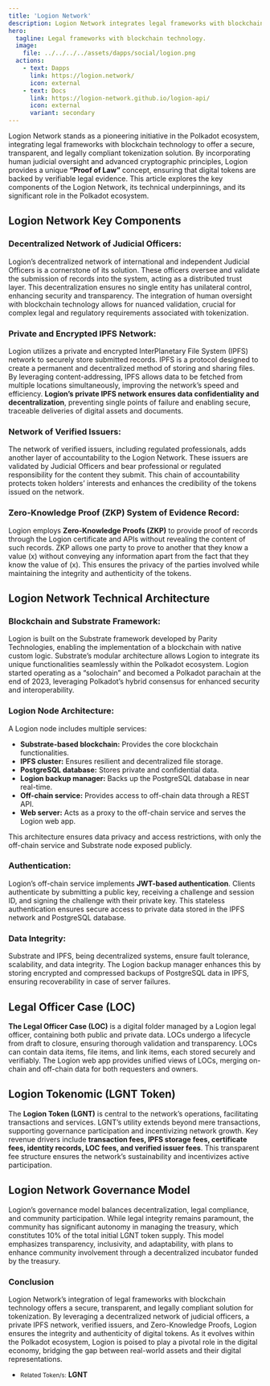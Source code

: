 ```yaml
---
title: 'Logion Network'
description: Logion Network integrates legal frameworks with blockchain technology to offer a secure, transparent, and legally compliant tokenization solution.
hero:
  tagline: Legal frameworks with blockchain technology.
  image: 
    file: ../../../../assets/dapps/social/logion.png
  actions:
    - text: Dapps
      link: https://logion.network/
      icon: external
    - text: Docs
      link: https://logion-network.github.io/logion-api/
      icon: external
      variant: secondary
---
```


Logion Network stands as a pioneering initiative in the Polkadot ecosystem, integrating legal frameworks with blockchain technology to offer a secure, transparent, and legally compliant tokenization solution. By incorporating human judicial oversight and advanced cryptographic principles, Logion provides a unique **“Proof of Law”** concept, ensuring that digital tokens are backed by verifiable legal evidence. This article explores the key components of the Logion Network, its technical underpinnings, and its significant role in the Polkadot ecosystem.

## Logion Network Key Components
### Decentralized Network of Judicial Officers:
Logion’s decentralized network of international and independent Judicial Officers is a cornerstone of its solution. These officers oversee and validate the submission of records into the system, acting as a distributed trust layer. This decentralization ensures no single entity has unilateral control, enhancing security and transparency. The integration of human oversight with blockchain technology allows for nuanced validation, crucial for complex legal and regulatory requirements associated with tokenization.

### Private and Encrypted IPFS Network:
Logion utilizes a private and encrypted InterPlanetary File System (IPFS) network to securely store submitted records. IPFS is a protocol designed to create a permanent and decentralized method of storing and sharing files. By leveraging content-addressing, IPFS allows data to be fetched from multiple locations simultaneously, improving the network’s speed and efficiency. **Logion’s private IPFS network ensures data confidentiality and decentralization**, preventing single points of failure and enabling secure, traceable deliveries of digital assets and documents.

### Network of Verified Issuers:
The network of verified issuers, including regulated professionals, adds another layer of accountability to the Logion Network. These issuers are validated by Judicial Officers and bear professional or regulated responsibility for the content they submit. This chain of accountability protects token holders’ interests and enhances the credibility of the tokens issued on the network.

### Zero-Knowledge Proof (ZKP) System of Evidence Record:
Logion employs **Zero-Knowledge Proofs (ZKP)** to provide proof of records through the Logion certificate and APIs without revealing the content of such records. ZKP allows one party to prove to another that they know a value (x) without conveying any information apart from the fact that they know the value of (x). This ensures the privacy of the parties involved while maintaining the integrity and authenticity of the tokens.

## Logion Network Technical Architecture
### Blockchain and Substrate Framework:
Logion is built on the Substrate framework developed by Parity Technologies, enabling the implementation of a blockchain with native custom logic. Substrate’s modular architecture allows Logion to integrate its unique functionalities seamlessly within the Polkadot ecosystem. Logion started operating as a “solochain” and becomed a Polkadot parachain at the end of 2023, leveraging Polkadot’s hybrid consensus for enhanced security and interoperability.

### Logion Node Architecture:
A Logion node includes multiple services:
- **Substrate-based blockchain:** Provides the core blockchain functionalities.
- **IPFS cluster:** Ensures resilient and decentralized file storage.
- **PostgreSQL database:** Stores private and confidential data.
- **Logion backup manager:** Backs up the PostgreSQL database in near real-time.
- **Off-chain service:** Provides access to off-chain data through a REST API.
- **Web server:** Acts as a proxy to the off-chain service and serves the Logion web app.

This architecture ensures data privacy and access restrictions, with only the off-chain service and Substrate node exposed publicly.

### Authentication:
Logion’s off-chain service implements **JWT-based authentication**. Clients authenticate by submitting a public key, receiving a challenge and session ID, and signing the challenge with their private key. This stateless authentication ensures secure access to private data stored in the IPFS network and PostgreSQL database.

### Data Integrity:
Substrate and IPFS, being decentralized systems, ensure fault tolerance, scalability, and data integrity. The Logion backup manager enhances this by storing encrypted and compressed backups of PostgreSQL data in IPFS, ensuring recoverability in case of server failures.

## Legal Officer Case (LOC)
**The Legal Officer Case (LOC)** is a digital folder managed by a Logion legal officer, containing both public and private data. LOCs undergo a lifecycle from draft to closure, ensuring thorough validation and transparency. LOCs can contain data items, file items, and link items, each stored securely and verifiably. The Logion web app provides unified views of LOCs, merging on-chain and off-chain data for both requesters and owners.

## Logion Tokenomic (LGNT Token)
The **Logion Token (LGNT)** is central to the network’s operations, facilitating transactions and services. LGNT’s utility extends beyond mere transactions, supporting governance participation and incentivizing network growth. Key revenue drivers include **transaction fees, IPFS storage fees, certificate fees, identity records, LOC fees, and verified issuer fees**. This transparent fee structure ensures the network’s sustainability and incentivizes active participation.

## Logion Network Governance Model
Logion’s governance model balances decentralization, legal compliance, and community participation. While legal integrity remains paramount, the community has significant autonomy in managing the treasury, which constitutes 10% of the total initial LGNT token supply. This model emphasizes transparency, inclusivity, and adaptability, with plans to enhance community involvement through a decentralized incubator funded by the treasury.

### Conclusion
Logion Network’s integration of legal frameworks with blockchain technology offers a secure, transparent, and legally compliant solution for tokenization. By leveraging a decentralized network of judicial officers, a private IPFS network, verified issuers, and Zero-Knowledge Proofs, Logion ensures the integrity and authenticity of digital tokens. As it evolves within the Polkadot ecosystem, Logion is poised to play a pivotal role in the digital economy, bridging the gap between real-world assets and their digital representations.

- <small>Related Token/s:</small> **LGNT**